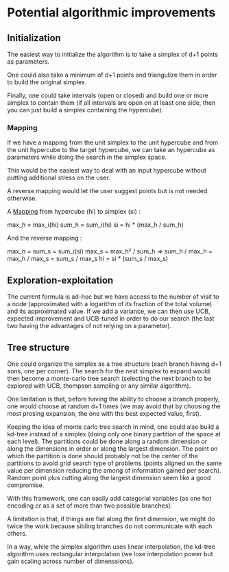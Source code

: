 # Potential algorithmic improvements

## Initialization

The easiest way to initialize the algorithm is to take a simplex of d+1 points as parameters.

One could also take a minimum of d+1 points and triangulize them in order to build the original simplex.

Finally, one could take intervals (open or closed) and build one or more simplex to contain them (if all intervals are open on at least one side, then you can just build a simplex containing the hypercube).

### Mapping

If we have a mapping from the unit simplex to the unit hypercube and from the unit hypercube to the target hypercube, we can take an hypercube as parameters while doing the search in the simplex space.

This would be the easiest way to deal with an input hypercube without putting additional stress on the user.

A reverse mapping would let the user suggest points but is not needed otherwise.

A [Mapping](https://math.stackexchange.com/a/385071/495073) from hypercube (hi) to simplex (si) :

max_h = max_i(hi)
sum_h = sum_i(hi)
si = hi * (max_h / sum_h)

And the reverse mapping :

max_h = sum_s = sum_i(si)
max_s = max_h² / sum_h => sum_h / max_h = max_h / max_s = sum_s / max_s
hi = si * (sum_s / max_s)

## Exploration-exploitation

The current formula is ad-hoc but we have access to the number of visit to a node (approximated with a logarithm of its fraction of the total volume) and its approximated value.
If we add a variance, we can then use UCB, expected improvement and UCB-tuned in order to do our search (the last two having the advantages of not relying on a parameter).

## Tree structure

One could organize the simplex as a tree structure (each branch having d+1 sons, one per corner).
The search for the next simplex to expand would then become a monte-carlo tree search (selecting the next branch to be explored with UCB, thompson sampling or any similar algorithm).

One limitation is that, before having the ability to choose a branch properly, one would choose at random d+1 times (we may avoid that by choosing the most prosing expansion, the one with the best expected value, first).

Keeping the idea of monte carlo tree search in mind, one could also build a kd-tree instead of a simplex (doing only one binary partition of the space at each level).
The partitions could be done along a random dimension or along the dimensions in order or along the largest dimension.
The point on which the partition is done should probably not be the center of the partitions to avoid grid search type of problems (points aligned on the same value per dimension reducing the among of information gained per search).
Random point plus cutting along the largest dimension seem like a good compromise.

With this framework, one can easily add categorial variables (as one hot encoding or as a set of more than two possible branches).

A limitation is that, if things are flat along the first dimension, we might do twice the work because sibling branches do not communicate with each others.

In a way, while the simplex algorithm uses linear interpolation, the kd-tree algorithm uses rectangular interpolation (we lose interpolation power but gain scaling across number of dimenssions).
